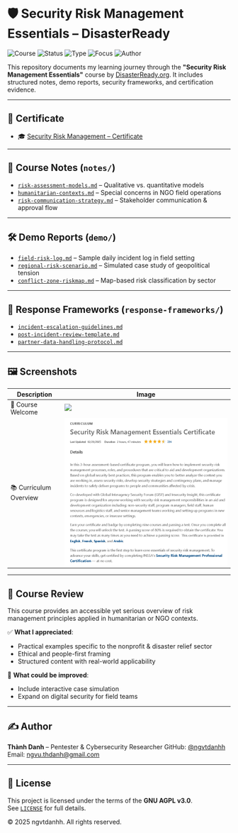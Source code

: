 # 🛡️ Security Risk Management Essentials – DisasterReady

![Course](https://img.shields.io/badge/DisasterReady-Certified-brightgreen?style=flat-square&logo=cloudflare)
![Status](https://img.shields.io/badge/Status-Completed-blue?style=flat-square&logo=checkmarx)
![Type](https://img.shields.io/badge/Type-Self--Study-orange?style=flat-square&logo=readthedocs)
![Focus](https://img.shields.io/badge/Focus-Risk%20Management%20&%20NGO%20Security-informational?style=flat-square&logo=security)
![Author](https://img.shields.io/badge/Maintainer-Thành%20Danh-blueviolet?style=flat-square&logo=github)

This repository documents my learning journey through the **"Security Risk Management Essentials"** course by [DisasterReady.org](https://www.disasterready.org). It includes structured notes, demo reports, security frameworks, and certification evidence.

---

## 📜 Certificate

- 🎓 [Security Risk Management – Certificate](./cert/security-risk-disasterready.pdf)

---

## 🧠 Course Notes (`notes/`)

- [`risk-assessment-models.md`](./notes/risk-assessment-models.md) – Qualitative vs. quantitative models  
- [`humanitarian-contexts.md`](./notes/humanitarian-contexts.md) – Special concerns in NGO field operations  
- [`risk-communication-strategy.md`](./notes/risk-communication-strategy.md) – Stakeholder communication & approval flow  

---

## 🛠️ Demo Reports (`demo/`)

- [`field-risk-log.md`](./demo/field-risk-log.md) – Sample daily incident log in field setting  
- [`regional-risk-scenario.md`](./demo/regional-risk-scenario.md) – Simulated case study of geopolitical tension  
- [`conflict-zone-riskmap.md`](./demo/conflict-zone-riskmap.md) – Map-based risk classification by sector  

---

## 🧭 Response Frameworks (`response-frameworks/`)

- [`incident-escalation-guidelines.md`](./response-frameworks/incident-escalation-guidelines.md)  
- [`post-incident-review-template.md`](./response-frameworks/post-incident-review-template.md)  
- [`partner-data-handling-protocol.md`](./response-frameworks/partner-data-handling-protocol.md)  

---

## 🖼️ Screenshots

| Description             | Image                                      |
|-------------------------|--------------------------------------------|
| 📘 Course Welcome       | ![](./screenshots/disaready-course.png)    |
| 📚 Curriculum Overview  | ![](./screenshots/disaready-curriculum.png) |

---

## 📝 Course Review

This course provides an accessible yet serious overview of risk management principles applied in humanitarian or NGO contexts.

✅ **What I appreciated**:
- Practical examples specific to the nonprofit & disaster relief sector  
- Ethical and people-first framing  
- Structured content with real-world applicability

📌 **What could be improved**:
- Include interactive case simulation  
- Expand on digital security for field teams

---

## ✍️ Author

**Thành Danh** – Pentester & Cybersecurity Researcher
GitHub: [@ngvtdanhh](https://github.com/ngvtdanhh)  
Email: ngvu.thdanh@gmail.com  

---

## 📄 License

This project is licensed under the terms of the **GNU AGPL v3.0**.  
See [`LICENSE`](./LICENSE) for full details.

© 2025 ngvtdanhh. All rights reserved.
